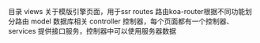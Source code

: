 目录
views 关于模版引擎页面，用于ssr
routes 路由koa-router根据不同功能划分路由
model 数据库相关
controller 控制器，每个页面都有一个控制器、
services 提供接口服务，控制器中可以使用服务器数据

